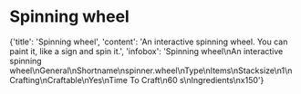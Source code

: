 
# Spinning wheel

{'title': 'Spinning wheel', 'content': 'An interactive spinning wheel. You can paint it, like a sign and spin it.', 'infobox': 'Spinning wheel\nAn interactive spinning wheel\nGeneral\nShortname\nspinner.wheel\nType\nItems\nStacksize\n1\nCrafting\nCraftable\nYes\nTime To Craft\n60 s\nIngredients\nx150'}
